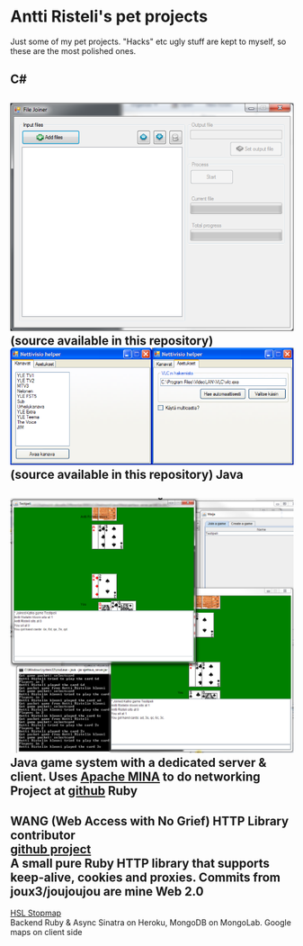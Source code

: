 Antti Risteli's pet projects
============================

Just some of my pet projects. "Hacks" etc ugly stuff are kept to myself,
so these are the most polished ones.

C#
--
![ ](https://github.com/joux3/pet_projects/raw/master/csharp_filejoiner.png)  
(source available in this repository)  
![ ](https://github.com/joux3/pet_projects/raw/master/csharp_nettivisiohelper.png)  
(source available in this repository)
Java
----
![ ](https://github.com/joux3/pet_projects/raw/master/java_cardgame.png)  
Java game system with a dedicated server & client. Uses [Apache MINA](http://mina.apache.org/) to do networking  
Project at [github](https://github.com/joux3/cardgame)
Ruby
----
WANG (Web Access with No Grief) HTTP Library contributor  
[github project](https://github.com/kamu/wang)  
A small pure Ruby HTTP library that supports keep-alive, cookies and proxies. Commits from joux3/joujoujou are mine
Web 2.0
-------
[HSL Stopmap](http://hsl-stopmap.heroku.com/)  
Backend Ruby & Async Sinatra on Heroku, MongoDB on MongoLab. Google maps on client side